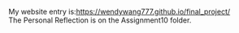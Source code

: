 My website entry is:https://wendywang777.github.io/final_project/
<br>
The Personal Reflection is on the Assignment10 folder.
